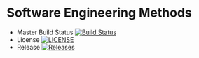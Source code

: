 # Software Engineering Methods

- Master Build Status [![Build Status](https://travis-ci.org/indexquant/sem.svg?branch=master)](https://travis-ci.org/indexquant/sem)
- License [![LICENSE](https://img.shields.io/github/license/indexquant/sem.svg?style=flat-square)](https://github.com/indexquant/sem/blob/master/LICENSE)
- Release [![Releases](https://img.shields.io/github/release/indexquant/sem/all.svg?style=flat-square)](https://github.com/indexquant/sem/releases)


